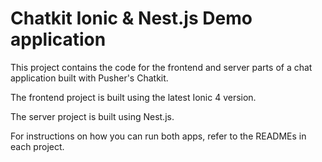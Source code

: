 # Chatkit Ionic & Nest.js Demo application

This project contains the code for the frontend and server parts of a chat application built with Pusher's Chatkit.

The frontend project is built using the latest Ionic 4 version.

The server project is built using Nest.js.

For instructions on how you can run both apps, refer to the READMEs in each project.
